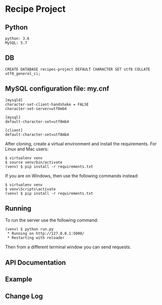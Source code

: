 Recipe Project
=========


Python
-------
    python: 3.6
    MySQL: 5.7

DB
------------

    CREATE DATABASE recipes-project DEFAULT CHARACTER SET utf8 COLLATE utf8_general_ci;

MySQL configuration file: my.cnf
------------

    [mysqld]
    character-set-client-handshake = FALSE
    character-set-server=utf8mb4

    [mysql]
    default-character-set=utf8mb4

    [client]
    default-character-set=utf8mb4

After cloning, create a virtual environment and install the requirements. For Linux and Mac users:

    $ virtualenv venv
    $ source venv/bin/activate
    (venv) $ pip install -r requirements.txt

If you are on Windows, then use the following commands instead:

    $ virtualenv venv
    $ venv\Scripts\activate
    (venv) $ pip install -r requirements.txt

Running
-------

To run the server use the following command:

    (venv) $ python run.py
     * Running on http://127.0.0.1:5000/
     * Restarting with reloader

Then from a different terminal window you can send requests.

API Documentation
-----------------



Example
-------


Change Log
----------
